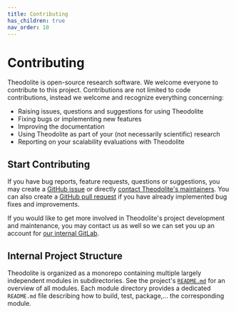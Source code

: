 ```yaml
---
title: Contributing
has_children: true
nav_order: 10
---
```


# Contributing

Theodolite is open-source research software. We welcome everyone to contribute to this project.
Contributions are not limited to code contributions, instead we welcome and recognize everything concerning:

* Raising issues, questions and suggestions for using Theodolite
* Fixing bugs or implementing new features
* Improving the documentation
* Using Theodolite as part of your (not necessarily scientific) research
* Reporting on your scalability evaluations with Theodolite

## Start Contributing

If you have bug reports, feature requests, questions or suggestions, you may create a [GitHub issue](https://github.com/cau-se/theodolite/issues) or directly [contact Theodolite's maintainers](project-info).
You can also create a [GitHub pull request](https://github.com/cau-se/theodolite/pulls) if you have already implemented bug fixes and improvements.

If you would like to get more involved in Theodolite's project development and maintenance, you may contact us as well so we can set you up an account for [our internal GitLab](project-info#project-management).

## Internal Project Structure

Theodolite is organized as a monorepo containing multiple largely independent modules in subdirectories.
See the project's [`README.md`](https://github.com/cau-se/theodolite/blob/main/README.md#project-structure) for an overview of all modules.
Each module directory provides a dedicated `README.md` file describing how to build, test, package,... the corresponding module.
